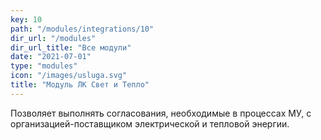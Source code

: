 ```yaml
---
key: 10
path: "/modules/integrations/10"
dir_url: "/modules"
dir_url_title: "Все модули"
date: "2021-07-01"
type: "modules"
icon: "/images/usluga.svg"
title: "Модуль ЛК Свет и Тепло"
---
```


Позволяет выполнять согласования, необходимые в процессах МУ, с организацией-поставщиком электрической и тепловой энергии.

